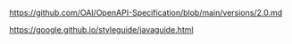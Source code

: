 https://github.com/OAI/OpenAPI-Specification/blob/main/versions/2.0.md

https://google.github.io/styleguide/javaguide.html